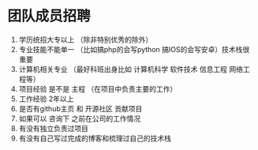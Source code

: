 # 团队成员招聘
1. 学历统招大专以上 （除非特别优秀的除外） 
2. 专业技能不能单一 （比如搞php的会写python 搞IOS的会写安卓）技术栈很重要 
3. 计算机相关专业 （最好科班出身比如 计算机科学 软件技术 信息工程 网络工程等） 
4. 项目经验 是不是 主程 （在项目中负责主要的工作） 
5. 工作经验 2年以上 
6. 是否有github主页 和 开源社区 贡献项目 
7. 如果可以 咨询下 之前在公司的工作情况 
8. 有没有独立负责过项目
9. 有没有自己写过完成的博客和梳理过自己的技术栈